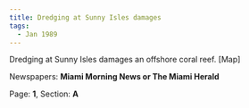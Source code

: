 ```yaml
---  
title: Dredging at Sunny Isles damages  
tags:  
  - Jan 1989  
---  
```

  
Dredging at Sunny Isles damages an offshore coral reef. [Map]  
  
Newspapers: **Miami Morning News or The Miami Herald**  
  
Page: **1**, Section: **A** 
